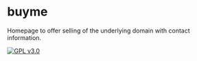 # buyme
Homepage to offer selling of the underlying domain with contact information.

[![GPL v3.0](https://img.shields.io/github/license/ottlinger/buyme.svg)](https://www.gnu.org/licenses/gpl.html)

